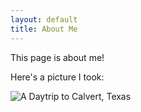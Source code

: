 ```yaml
---
layout: default
title: About Me
---
```


This page is about me!

Here's a picture I took:

![A Daytrip to Calvert, Texas](IMG_4192.png)

